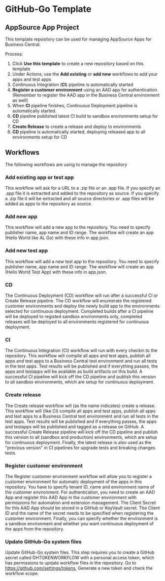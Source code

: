 # GitHub-Go Template
## AppSource App Project
This template repository can be used for managing AppSource Apps for Business Central.

Process:
1. Click **Use this template** to create a new repository based on this template
2. Under Actions, use the **Add existing** or **add new** workflows to add your apps and test apps
3. Continuous Integration (**CI**) pipeline is automatically started
4. **Register a customer environment** using an AAD app for authentication. (Remember to register the AAD app in the Business Central environment as well)
5. When **CI** pipeline finishes, Continuous Deployment pipeline is automatically started.
6. **CD** pipeline published latest CI build to sandbox environments setup for CD
7. **Create Release** to create a release and deploy to environments
8. **CD** pipeline is automatically started, deploying released app to all environments setup for CD

## Workflows
The following workflows are using to manage the repository
### Add existing app or test app
This workflow will ask for a URL to a .zip file or an .app file. If you specify an .app file it is extracted and added to the repository as source. If you specify a .zip file it will be extracted and all source directories or .app files will be added as apps to the repository as source.
### Add new app
This workflow will add a new app to the repository. You need to specify publisher name, app name and ID range. The workflow will create an app (Hello World like AL Go) with these info in app.json.
### Add new test app
This workflow will add a new test app to the repository. You need to specify publisher name, app name and ID range. The workflow will create an app (Hello World Test App) with these info in app.json.
### CD
The Continuous Deployment (CD) workflow will run after a successful CI or Create Release pipeline. The CD workflow will enumerate the registered customer environments and deploy the newly build app to the environments selected for continuous deployment. Completed builds after a CI pipeline will be deployed to registed sandbox environments only, completed releases will be deployed to all environments registered for continuous deployment.
### CI
The Continuous Integration (CI) workflow will run with every checkin to the repository. This workflow will compile all apps and test apps, publish all apps and test apps to a Business Central test environment and run all tests in the test apps. Test results will be published and if everything passes, the apps and testapps will be available as build artifacts on this build. A successful CI pipeline will kick off the CD pipeline and publish this version to all sandbox environments, which are setup for continuous deployment.
### Create release
The Create release workflow will (as the name indicates) create a release. This workflow will (like CI) compile all apps and test apps, publish all apps and test apps to a Business Central test environment and run all tests in the test apps. Test results will be published and if everything passes, the apps and testapps will be published and tagged as a release on GitHub. A successful Create Release pipeline will kick off the CD pipeline and publish this version to all (sandbox and production) environments, which are setup for continuous deployment.
Finally, the latest release is also used as the "previous version" in CI pipelines for upgrade tests and breaking changes tests.
### Register customer environment
The Register customer environment workflow will allow you to register a customer environment for automatic deployment of the apps in this repository. You have to specify tenant ID, name and environment name of the customer environment. For authentication, you need to create an AAD App and register this AAD App in the customer environment with permissions for automation and extension management. The Client Secret for this AAD App should be stored in a GitHub or KeyVault secret. The Client ID and the name of the secret needs to be specified when registering the customer environment. Finally, you can specify whether the environment is a sandbox environment and whether you want continuous deployment of the apps from the repository.
### Update GitHub-Go system files
Update GitHub-Go system files. This step requires you to create a GitHub secret called GHTOKENWORKFLOW with a personal access token, which has permissions to update workflow files in the repository. Go to https://github.com/settings/tokens, Generate a new token and check the workflow scope.
